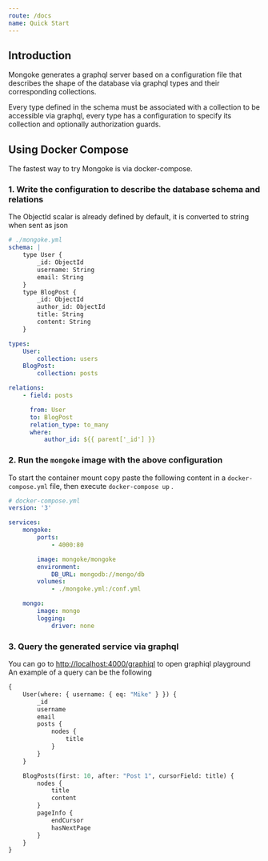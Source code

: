 ```yaml
---
route: /docs
name: Quick Start
---
```


## Introduction

Mongoke generates a graphql server based on a configuration file that describes the shape of the database via graphql types and their corresponding collections.

Every type defined in the schema must be associated with a collection to be accessible via graphql, every type has a configuration to specify its collection and optionally authorization guards.

## Using Docker Compose

The fastest way to try Mongoke is via docker-compose.

### 1. Write the configuration to describe the database schema and relations

The ObjectId scalar is already defined by default, it is converted to string when sent as json

```yaml
# ./mongoke.yml
schema: |
    type User {
        _id: ObjectId
        username: String
        email: String
    }
    type BlogPost {
        _id: ObjectId
        author_id: ObjectId
        title: String
        content: String
    }

types:
    User:
        collection: users
    BlogPost:
        collection: posts

relations:
    - field: posts

      from: User
      to: BlogPost
      relation_type: to_many
      where:
          author_id: ${{ parent['_id'] }}
```

### 2. Run the `mongoke` image with the above configuration

To start the container mount copy paste the following content in a `docker-compose.yml` file, then execute `docker-compose up` .

```yaml
# docker-compose.yml
version: '3'

services:
    mongoke:
        ports:
            - 4000:80

        image: mongoke/mongoke
        environment:
            DB_URL: mongodb://mongo/db
        volumes:
            - ./mongoke.yml:/conf.yml

    mongo:
        image: mongo
        logging:
            driver: none
```

### 3. Query the generated service via graphql

You can go to [http://localhost:4000/graphiql](http://localhost:4000/graphiql) to open graphiql playground
An example of a query can be the following

```graphql
{
    User(where: { username: { eq: "Mike" } }) {
        _id
        username
        email
        posts {
            nodes {
                title
            }
        }
    }

    BlogPosts(first: 10, after: "Post 1", cursorField: title) {
        nodes {
            title
            content
        }
        pageInfo {
            endCursor
            hasNextPage
        }
    }
}
```
